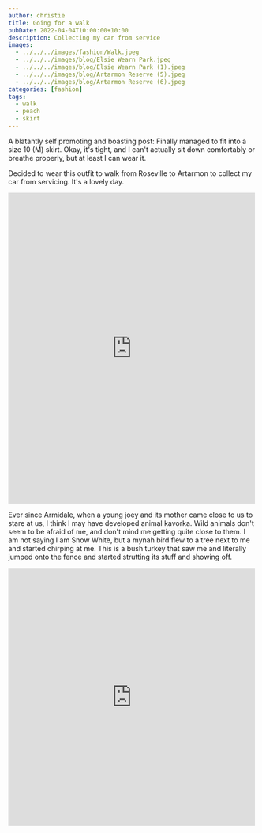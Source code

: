 ```yaml
---
author: christie
title: Going for a walk
pubDate: 2022-04-04T10:00:00+10:00
description: Collecting my car from service
images:
  - ../../../images/fashion/Walk.jpeg
  - ../../../images/blog/Elsie Wearn Park.jpeg
  - ../../../images/blog/Elsie Wearn Park (1).jpeg
  - ../../../images/blog/Artarmon Reserve (5).jpeg
  - ../../../images/blog/Artarmon Reserve (6).jpeg
categories: [fashion]
tags:
  - walk
  - peach
  - skirt
---
```


A blatantly self promoting and boasting post: Finally managed to fit into a size 10 (M) skirt. Okay, it's tight, and I can't actually sit down comfortably or breathe properly, but at least I can wear it.

Decided to wear this outfit to walk from Roseville to Artarmon to collect my
car from servicing. It's a lovely day.

<iframe src="https://www.facebook.com/plugins/post.php?href=https%3A%2F%2Fwww.facebook.com%2Fchris1.tham%2Fposts%2Fpfbid0bQVgZfGCep5Uvoy2EideDKLknd8BaCRFM7g8uCrDKZSPeKFBLFQsJfw5LEbmxrCyl&show_text=true&width=500" width="500" height="628" style="border:none;overflow:hidden" scrolling="no" frameborder="0" allowfullscreen="true" allow="autoplay; clipboard-write; encrypted-media; picture-in-picture; web-share"></iframe>

Ever since Armidale, when a young joey and its mother came close to us to stare at us, I think I may have developed animal kavorka. Wild animals don't seem to be afraid of me, and don't mind me getting quite close to them. I am not saying I am Snow White, but a mynah bird flew to a tree next to me and started chirping at me. This is a bush turkey that saw me and literally jumped onto the fence and started strutting its stuff and showing off.

<iframe src="https://www.facebook.com/plugins/post.php?href=https%3A%2F%2Fwww.facebook.com%2Fchris1.tham%2Fposts%2Fpfbid0XQKFbFyYckx2oNdTMbjhPnCrZxNuF6zpQRgCNmqtiSWPyRLsMd9o1d5LPryDjFawl&show_text=true&width=500" width="500" height="521" style="border:none;overflow:hidden" scrolling="no" frameborder="0" allowfullscreen="true" allow="autoplay; clipboard-write; encrypted-media; picture-in-picture; web-share"></iframe>
